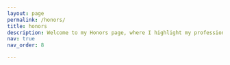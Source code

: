 ```yaml
---
layout: page
permalink: /honors/
title: honors
description: Welcome to my Honors page, where I highlight my professional achievements and meaningful contributions to the engineering, scientific and local communities.
nav: true
nav_order: 8

---
```

